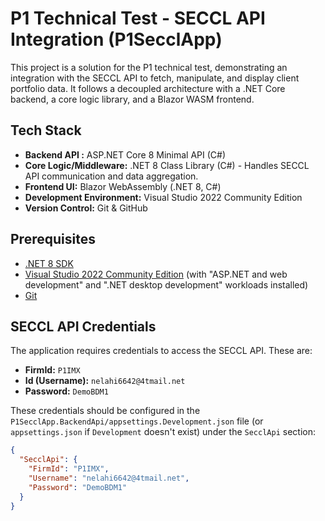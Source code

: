 # P1 Technical Test - SECCL API Integration (P1SecclApp)

This project is a solution for the P1 technical test, demonstrating an integration with the SECCL API to fetch, manipulate, and display client portfolio data. It follows a decoupled architecture with a .NET Core backend, a core logic library, and a Blazor WASM frontend.

## Tech Stack

* **Backend API :** ASP.NET Core 8 Minimal API (C#)
* **Core Logic/Middleware:** .NET 8 Class Library (C#) - Handles SECCL API communication and data aggregation.
* **Frontend UI:** Blazor WebAssembly (.NET 8, C#)
* **Development Environment:** Visual Studio 2022 Community Edition
* **Version Control:** Git & GitHub

## Prerequisites

* [.NET 8 SDK](https://dotnet.microsoft.com/download/dotnet/8.0)
* [Visual Studio 2022 Community Edition](https://visualstudio.microsoft.com/vs/community/) (with "ASP.NET and web development" and ".NET desktop development" workloads installed)
* [Git](https://git-scm.com/downloads)

## SECCL API Credentials

The application requires credentials to access the SECCL API. These are:
* **FirmId:** `P1IMX`
* **Id (Username):** `nelahi6642@4tmail.net`
* **Password:** `DemoBDM1`

These credentials should be configured in the `P1SecclApp.BackendApi/appsettings.Development.json` file (or `appsettings.json` if `Development` doesn't exist) under the `SecclApi` section:

```json
{
  "SecclApi": {
    "FirmId": "P1IMX",
    "Username": "nelahi6642@4tmail.net",
    "Password": "DemoBDM1"
  }
}